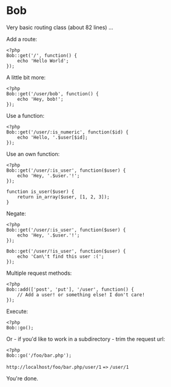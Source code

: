 Bob
===

Very basic routing class (about 82 lines) ...

Add a route:

	<?php
	Bob::get('/', function() {
		echo 'Hello World';
	});

A little bit more:

	<?php
	Bob::get('/user/bob', function() {
		echo 'Hey, bob!';
	});

Use a function:

	<?php
	Bob::get('/user/:is_numeric', function($id) {
		echo 'Hello, '.$user[$id];
	});

Use an own function:

	<?php
	Bob::get('/user/:is_user', function($user) {
		echo 'Hey, '.$user.'!';
	});

	function is_user($user) {
		return in_array($user, [1, 2, 3]);
	}

Negate:

	<?php
	Bob::get('/user/:is_user', function($user) {
		echo 'Hey, '.$user.'!';
	});

	Bob::get('/user/!is_user', function($user) {
		echo 'Can\'t find this user :(';
	});

Multiple request methods:

	<?php
	Bob::add(['post', 'put'], '/user', function() {
		// Add a user! or something else! I don't care!
	});

Execute:

	<?php
	Bob::go();

Or - if you'd like to work in a subdirectory - trim the request url:

	<?php
	Bob::go('/foo/bar.php');

`http://localhost/foo/bar.php/user/1` `=>` `/user/1`

You're done.